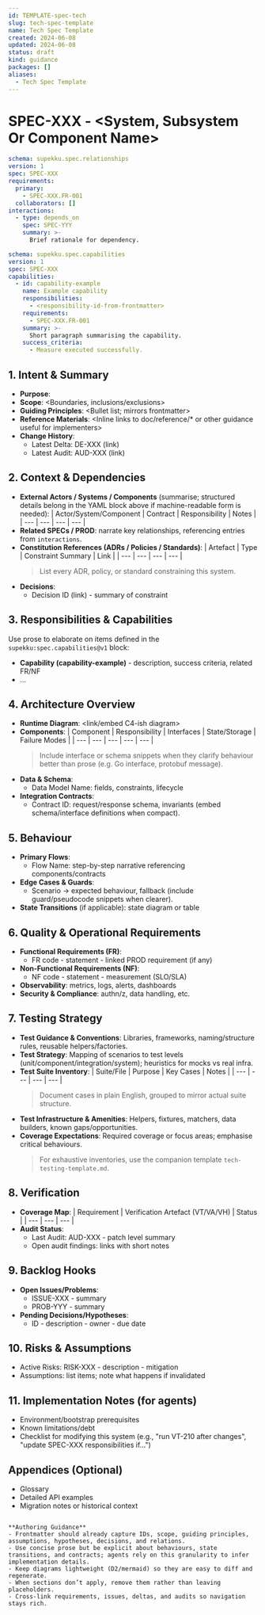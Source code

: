 ```yaml
---
id: TEMPLATE-spec-tech
slug: tech-spec-template
name: Tech Spec Template
created: 2024-06-08
updated: 2024-06-08
status: draft
kind: guidance
packages: []
aliases:
  - Tech Spec Template
---
```


# SPEC-XXX - <System, Subsystem Or Component Name>

<!--
  Structured relationships block (edit YAML, regenerate any rendered table if applicable).
  `primary` should list requirements owned by this spec; `collaborators` references foreign requirements this spec contributes to.
  Extend `interactions` as needed (depends_on/collaborates_with/obsoletes/etc.).
-->
```yaml supekku:spec.relationships@v1
schema: supekku.spec.relationships
version: 1
spec: SPEC-XXX
requirements:
  primary:
    - SPEC-XXX.FR-001
  collaborators: []
interactions:
  - type: depends_on
    spec: SPEC-YYY
    summary: >-
      Brief rationale for dependency.
```

<!--
  Capabilities block records structured responsibilities and links to requirements.
  `id` should be stable (kebab-case). Keep prose below for richer explanation.
-->
```yaml supekku:spec.capabilities@v1
schema: supekku.spec.capabilities
version: 1
spec: SPEC-XXX
capabilities:
  - id: capability-example
    name: Example capability
    responsibilities:
      - <responsibility-id-from-frontmatter>
    requirements:
      - SPEC-XXX.FR-001
    summary: >-
      Short paragraph summarising the capability.
    success_criteria:
      - Measure executed successfully.
```

## 1. Intent & Summary
- **Purpose**: <One paragraph describing the desired outcome>
- **Scope**: <Boundaries, inclusions/exclusions>
- **Guiding Principles**: <Bullet list; mirrors frontmatter>
- **Reference Materials**: <Inline links to doc/reference/* or other guidance useful for implementers>
- **Change History**:
  - Latest Delta: DE-XXX (link)
  - Latest Audit: AUD-XXX (link)

## 2. Context & Dependencies
- **External Actors / Systems / Components** (summarise; structured details belong in the YAML block above if machine-readable form is needed):
  | Actor/System/Component | Contract | Responsibility | Notes |
  | --- | --- | --- | --- |
- **Related SPECs / PROD**: narrate key relationships, referencing entries from `interactions`.
- **Constitution References (ADRs / Policies / Standards)**:
  | Artefact | Type | Constraint Summary | Link |
  | --- | --- | --- | --- |
  > List every ADR, policy, or standard constraining this system.
- **Decisions**:
  - Decision ID (link) - summary of constraint

## 3. Responsibilities & Capabilities
Use prose to elaborate on items defined in the `supekku:spec.capabilities@v1` block:
- **Capability (capability-example)** - description, success criteria, related FR/NF
- …

## 4. Architecture Overview
- **Runtime Diagram**: <link/embed C4-ish diagram>
- **Components**:
  | Component | Responsibility | Interfaces | State/Storage | Failure Modes |
  | --- | --- | --- | --- | --- |
  > Include interface or schema snippets when they clarify behaviour better than prose (e.g. Go interface, protobuf message).
- **Data & Schema**:
  - Data Model Name: fields, constraints, lifecycle
- **Integration Contracts**:
  - Contract ID: request/response schema, invariants (embed schema/interface definitions when compact).

## 5. Behaviour
- **Primary Flows**:
  - Flow Name: step-by-step narrative referencing components/contracts
- **Edge Cases & Guards**:
  - Scenario → expected behaviour, fallback (include guard/pseudocode snippets when clearer).
- **State Transitions** (if applicable): state diagram or table

## 6. Quality & Operational Requirements
- **Functional Requirements (FR)**:
  - FR code - statement - linked PROD requirement (if any)
- **Non-Functional Requirements (NF)**:
  - NF code - statement - measurement (SLO/SLA)
- **Observability**: metrics, logs, alerts, dashboards
- **Security & Compliance**: authn/z, data handling, etc.

## 7. Testing Strategy
- **Test Guidance & Conventions**: Libraries, frameworks, naming/structure rules, reusable helpers/factories.
- **Test Strategy**: Mapping of scenarios to test levels (unit/component/integration/system); heuristics for mocks vs real infra.
- **Test Suite Inventory**:
  | Suite/File | Purpose | Key Cases | Notes |
  | --- | --- | --- | --- |
  > Document cases in plain English, grouped to mirror actual suite structure.
- **Test Infrastructure & Amenities**: Helpers, fixtures, matchers, data builders, known gaps/opportunities.
- **Coverage Expectations**: Required coverage or focus areas; emphasise critical behaviours.
  > For exhaustive inventories, use the companion template `tech-testing-template.md`.

## 8. Verification
- **Coverage Map**:
  | Requirement | Verification Artefact (VT/VA/VH) | Status |
  | --- | --- | --- |
- **Audit Status**:
  - Last Audit: AUD-XXX - patch level summary
  - Open audit findings: links with short notes

## 9. Backlog Hooks
- **Open Issues/Problems**:
  - ISSUE-XXX - summary
  - PROB-YYY - summary
- **Pending Decisions/Hypotheses**:
  - ID - description - owner - due date

## 10. Risks & Assumptions
- Active Risks: RISK-XXX - description - mitigation
- Assumptions: list items; note what happens if invalidated

## 11. Implementation Notes (for agents)
- Environment/bootstrap prerequisites
- Known limitations/debt
- Checklist for modifying this system (e.g., "run VT-210 after changes", "update SPEC-XXX responsibilities if…")

## Appendices (Optional)
- Glossary
- Detailed API examples
- Migration notes or historical context
```

**Authoring Guidance**
- Frontmatter should already capture IDs, scope, guiding principles, assumptions, hypotheses, decisions, and relations.
- Use concise prose but be explicit about behaviours, state transitions, and contracts; agents rely on this granularity to infer implementation details.
- Keep diagrams lightweight (D2/mermaid) so they are easy to diff and regenerate.
- When sections don’t apply, remove them rather than leaving placeholders.
- Cross-link requirements, issues, deltas, and audits so navigation stays rich.
